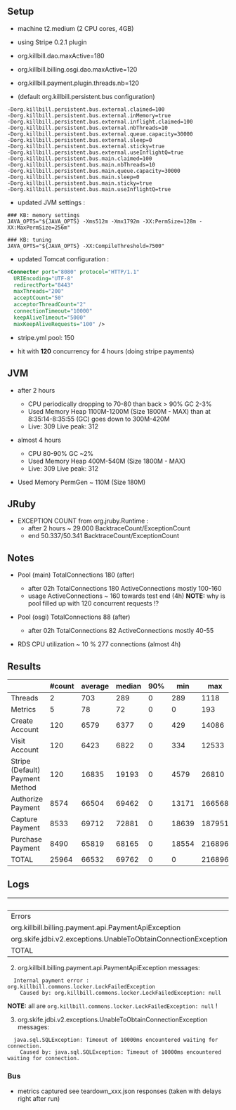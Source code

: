 ## Setup

- machine t2.medium (2 CPU cores, 4GB)

- using Stripe 0.2.1 plugin

- org.killbill.dao.maxActive=180
- org.killbill.billing.osgi.dao.maxActive=120
- org.killbill.payment.plugin.threads.nb=120

- (default org.killbill.persistent.bus configuration)
```
-Dorg.killbill.persistent.bus.external.claimed=100
-Dorg.killbill.persistent.bus.external.inMemory=true
-Dorg.killbill.persistent.bus.external.inflight.claimed=100
-Dorg.killbill.persistent.bus.external.nbThreads=10
-Dorg.killbill.persistent.bus.external.queue.capacity=30000
-Dorg.killbill.persistent.bus.external.sleep=0
-Dorg.killbill.persistent.bus.external.sticky=true
-Dorg.killbill.persistent.bus.external.useInflightQ=true
-Dorg.killbill.persistent.bus.main.claimed=100
-Dorg.killbill.persistent.bus.main.nbThreads=10
-Dorg.killbill.persistent.bus.main.queue.capacity=30000
-Dorg.killbill.persistent.bus.main.sleep=0
-Dorg.killbill.persistent.bus.main.sticky=true
-Dorg.killbill.persistent.bus.main.useInflightQ=true
```

- updated JVM settings :
```
### KB: memory settings
JAVA_OPTS="${JAVA_OPTS} -Xms512m -Xmx1792m -XX:PermSize=128m -XX:MaxPermSize=256m"

### KB: tuning
JAVA_OPTS="${JAVA_OPTS} -XX:CompileThreshold=7500"
```

- updated Tomcat configuration :
```xml
<Connector port="8080" protocol="HTTP/1.1"
  URIEncoding="UTF-8"
  redirectPort="8443"
  maxThreads="200"
  acceptCount="50"
  acceptorThreadCount="2"
  connectionTimeout="10000"
  keepAliveTimeout="5000"
  maxKeepAliveRequests="100" />
```

- stripe.yml pool: 150

- hit with **120** concurrency for 4 hours (doing stripe payments)

## JVM

- after 2 hours
  * CPU periodically dropping to 70-80 than back > 90% GC 2-3%
  * Used Memory Heap 1100M-1200M (Size 1800M - MAX)
    than at 8:35:14-8:35:55 (GC) goes down to 300M-420M
  * Live: 309 Live peak: 312

- almost 4 hours
  * CPU 80-90% GC ~2%
  * Used Memory Heap 400M-540M (Size 1800M - MAX)
  * Live: 309 Live peak: 312

- Used Memory PermGen ~ 110M (Size 180M)

## JRuby

- EXCEPTION COUNT from org.jruby.Runtime :
  * after 2 hours ~ 29.000 BacktraceCount/ExceptionCount
  * end 50.337/50.341 BacktraceCount/ExceptionCount

## Notes

- Pool (main) TotalConnections 180 (after)
  * after 02h TotalConnections 180 ActiveConnections mostly 100-160
  * usage ActiveConnections ~ 160 towards test end (4h)
  **NOTE:** why is pool filled up with 120 concurrent requests !?

- Pool (osgi) TotalConnections 88 (after)
  * after 02h TotalConnections 82 ActiveConnections mostly 40-55

- RDS CPU utilization ~ 10 %  277 connections (almost 4h)

## Results

|                                 | #count | average | median | 90% |   min |    max |   errors | bandwidth |
| ------------------------------- | ------ | ------- | ------ | --- | ----- | ------ | -------- | --------- |
|                         Threads |      2 |     703 |    289 |   0 |   289 |   1118 | 0.00000% |    0.02/s |
|                         Metrics |      5 |      78 |     72 |   0 |     0 |    193 | 0.20000% |    0.02/s |
|                  Create Account |    120 |    6579 |   6377 |   0 |   429 |  14086 | 0.00000% |     1.3/s |
|                   Visit Account |    120 |    6423 |   6822 |   0 |   334 |  12533 | 0.00000% |     1.8/s |
| Stripe (Default) Payment Method |    120 |   16835 |  19193 |   0 |  4579 |  26810 | 0.00000% |    1.05/s |
|               Authorize Payment |   8574 |   66504 |  69462 |   0 | 13171 | 166568 | 0.36856% |    0.58/s |
|                 Capture Payment |   8533 |   69712 |  72881 |   0 | 18639 | 187951 | 0.37337% |    0.57/s |
|                Purchase Payment |   8490 |   65819 |  68165 |   0 | 18554 | 216896 | 0.43051% |    0.57/s |
|                           TOTAL |  25964 |   66532 |  69762 |   0 |     0 | 216896 | 0.38523% |    1.78/s |

## Logs

|                                                                 | Count |
| --------------------------------------------------------------- | ----- |
|                                                          Errors |     6 |
|            org.killbill.billing.payment.api.PaymentApiException |  9999 |
|  org.skife.jdbi.v2.exceptions.UnableToObtainConnectionException |     1 |
|                                                           TOTAL | 10006 |

2. org.killbill.billing.payment.api.PaymentApiException messages:
```
  Internal payment error : org.killbill.commons.locker.LockFailedException
    Caused by: org.killbill.commons.locker.LockFailedException: null
```

**NOTE:** all are `org.killbill.commons.locker.LockFailedException: null` !

3. org.skife.jdbi.v2.exceptions.UnableToObtainConnectionException messages:
```
  java.sql.SQLException: Timeout of 10000ms encountered waiting for connection.
    Caused by: java.sql.SQLException: Timeout of 10000ms encountered waiting for connection.
```

### Bus

- metrics captured see teardown_xxx.json responses (taken with delays right after run)


